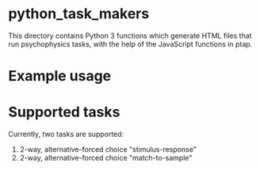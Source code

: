 # python_task_makers
This directory contains Python 3 functions which generate HTML files that run psychophysics tasks, with the help of the JavaScript functions in ptap. 

# Example usage


# Supported tasks 
Currently, two tasks are supported: 

1. 2-way, alternative-forced choice "stimulus-response"
2. 2-way, alternative-forced choice "match-to-sample"